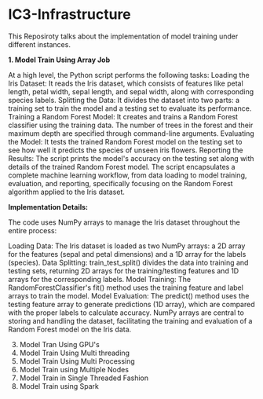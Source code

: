 # IC3-Infrastructure

This Reposiroty talks about the implementation of model training under different instances.

**1. Model Train Using Array Job**

At a high level, the Python script performs the following tasks:
Loading the Iris Dataset: It reads the Iris dataset, which consists of features like petal length, petal width, sepal length, and sepal width, along with corresponding species labels.
Splitting the Data: It divides the dataset into two parts: a training set to train the model and a testing set to evaluate its performance.
Training a Random Forest Model: It creates and trains a Random Forest classifier using the training data. The number of trees in the forest and their maximum depth are specified through command-line arguments.
Evaluating the Model: It tests the trained Random Forest model on the testing set to see how well it predicts the species of unseen iris flowers.
Reporting the Results: The script prints the model's accuracy on the testing set along with details of the trained Random Forest model.
The script encapsulates a complete machine learning workflow, from data loading to model training, evaluation, and reporting, specifically focusing on the Random Forest algorithm applied to the Iris dataset.

**Implementation Details:**

The code uses NumPy arrays to manage the Iris dataset throughout the entire process:

Loading Data: The Iris dataset is loaded as two NumPy arrays: a 2D array for the features (sepal and petal dimensions) and a 1D array for the labels (species).
Data Splitting: train_test_split() divides the data into training and testing sets, returning 2D arrays for the training/testing features and 1D arrays for the corresponding labels.
Model Training: The RandomForestClassifier's fit() method uses the training feature and label arrays to train the model.
Model Evaluation: The predict() method uses the testing feature array to generate predictions (1D array), which are compared with the proper labels to calculate accuracy.
NumPy arrays are central to storing and handling the dataset, facilitating the training and evaluation of a Random Forest model on the Iris data.

3. Model Tran Using GPU's
4. Model Train Using Multi threading
5. Model Train Using Multi Processing
6. Model Train using Multiple Nodes
7. Model Train in Single Threaded Fashion
8. Model Train using Spark
  
